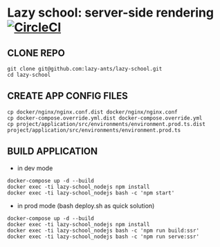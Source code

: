 # Lazy school: server-side rendering [![CircleCI](https://circleci.com/gh/lazy-ants/lazy-school/tree/master.svg?style=svg)](https://circleci.com/gh/lazy-ants/lazy-school/tree/master)

## CLONE REPO

```
git clone git@github.com:lazy-ants/lazy-school.git
cd lazy-school
```

## CREATE APP CONFIG FILES

```
cp docker/nginx/nginx.conf.dist docker/nginx/nginx.conf
cp docker-compose.override.yml.dist docker-compose.override.yml
cp project/application/src/environments/environment.prod.ts.dist project/application/src/environments/environment.prod.ts
```

## BUILD APPLICATION

- in dev mode

```
docker-compose up -d --build
docker exec -ti lazy-school_nodejs npm install
docker exec -ti lazy-school_nodejs bash -c 'npm start'
```

- in prod mode (bash deploy.sh as quick solution)

```
docker-compose up -d --build
docker exec -ti lazy-school_nodejs npm install
docker exec -ti lazy-school_nodejs bash -c 'npm run build:ssr'
docker exec -ti lazy-school_nodejs bash -c 'npm run serve:ssr'
```

